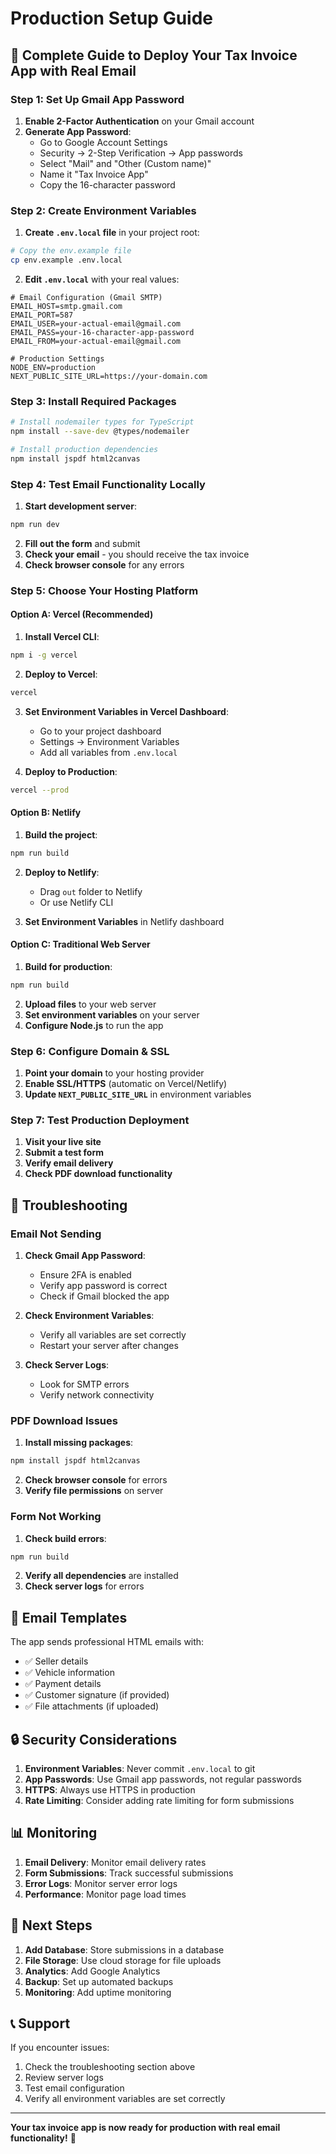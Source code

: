 # Production Setup Guide

## 🚀 Complete Guide to Deploy Your Tax Invoice App with Real Email

### **Step 1: Set Up Gmail App Password**

1. **Enable 2-Factor Authentication** on your Gmail account
2. **Generate App Password**:
   - Go to Google Account Settings
   - Security → 2-Step Verification → App passwords
   - Select "Mail" and "Other (Custom name)"
   - Name it "Tax Invoice App"
   - Copy the 16-character password

### **Step 2: Create Environment Variables**

1. **Create `.env.local` file** in your project root:
```bash
# Copy the env.example file
cp env.example .env.local
```

2. **Edit `.env.local`** with your real values:
```env
# Email Configuration (Gmail SMTP)
EMAIL_HOST=smtp.gmail.com
EMAIL_PORT=587
EMAIL_USER=your-actual-email@gmail.com
EMAIL_PASS=your-16-character-app-password
EMAIL_FROM=your-actual-email@gmail.com

# Production Settings
NODE_ENV=production
NEXT_PUBLIC_SITE_URL=https://your-domain.com
```

### **Step 3: Install Required Packages**

```bash
# Install nodemailer types for TypeScript
npm install --save-dev @types/nodemailer

# Install production dependencies
npm install jspdf html2canvas
```

### **Step 4: Test Email Functionality Locally**

1. **Start development server**:
```bash
npm run dev
```

2. **Fill out the form** and submit
3. **Check your email** - you should receive the tax invoice
4. **Check browser console** for any errors

### **Step 5: Choose Your Hosting Platform**

#### **Option A: Vercel (Recommended)**

1. **Install Vercel CLI**:
```bash
npm i -g vercel
```

2. **Deploy to Vercel**:
```bash
vercel
```

3. **Set Environment Variables in Vercel Dashboard**:
   - Go to your project dashboard
   - Settings → Environment Variables
   - Add all variables from `.env.local`

4. **Deploy to Production**:
```bash
vercel --prod
```

#### **Option B: Netlify**

1. **Build the project**:
```bash
npm run build
```

2. **Deploy to Netlify**:
   - Drag `out` folder to Netlify
   - Or use Netlify CLI

3. **Set Environment Variables** in Netlify dashboard

#### **Option C: Traditional Web Server**

1. **Build for production**:
```bash
npm run build
```

2. **Upload files** to your web server
3. **Set environment variables** on your server
4. **Configure Node.js** to run the app

### **Step 6: Configure Domain & SSL**

1. **Point your domain** to your hosting provider
2. **Enable SSL/HTTPS** (automatic on Vercel/Netlify)
3. **Update `NEXT_PUBLIC_SITE_URL`** in environment variables

### **Step 7: Test Production Deployment**

1. **Visit your live site**
2. **Submit a test form**
3. **Verify email delivery**
4. **Check PDF download functionality**

## 🔧 Troubleshooting

### **Email Not Sending**

1. **Check Gmail App Password**:
   - Ensure 2FA is enabled
   - Verify app password is correct
   - Check if Gmail blocked the app

2. **Check Environment Variables**:
   - Verify all variables are set correctly
   - Restart your server after changes

3. **Check Server Logs**:
   - Look for SMTP errors
   - Verify network connectivity

### **PDF Download Issues**

1. **Install missing packages**:
```bash
npm install jspdf html2canvas
```

2. **Check browser console** for errors
3. **Verify file permissions** on server

### **Form Not Working**

1. **Check build errors**:
```bash
npm run build
```

2. **Verify all dependencies** are installed
3. **Check server logs** for errors

## 📧 Email Templates

The app sends professional HTML emails with:
- ✅ Seller details
- ✅ Vehicle information  
- ✅ Payment details
- ✅ Customer signature (if provided)
- ✅ File attachments (if uploaded)

## 🔒 Security Considerations

1. **Environment Variables**: Never commit `.env.local` to git
2. **App Passwords**: Use Gmail app passwords, not regular passwords
3. **HTTPS**: Always use HTTPS in production
4. **Rate Limiting**: Consider adding rate limiting for form submissions

## 📊 Monitoring

1. **Email Delivery**: Monitor email delivery rates
2. **Form Submissions**: Track successful submissions
3. **Error Logs**: Monitor server error logs
4. **Performance**: Monitor page load times

## 🚀 Next Steps

1. **Add Database**: Store submissions in a database
2. **File Storage**: Use cloud storage for file uploads
3. **Analytics**: Add Google Analytics
4. **Backup**: Set up automated backups
5. **Monitoring**: Add uptime monitoring

## 📞 Support

If you encounter issues:
1. Check the troubleshooting section above
2. Review server logs
3. Test email configuration
4. Verify all environment variables are set correctly

---

**Your tax invoice app is now ready for production with real email functionality!** 🎉 